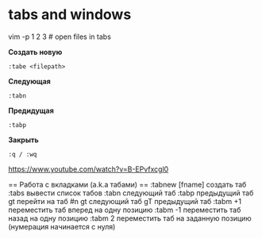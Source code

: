 tabs and windows
====

vim -p 1 2 3 # open files in tabs 

**Создать новую**	

    :tabe <filepath>
    
**Следующая**

	:tabn
	
**Предидущая**

	:tabp
	
**Закрыть**

	:q / :wq
	
	
<https://www.youtube.com/watch?v=B-EPvfxcgl0>


== Работа с вкладками (a.k.a табами) ==
:tabnew [fname]          создать таб
:tabs                    вывести список табов
:tabn                    следующий таб
:tabp                    предыдущий таб
<n>gt                    перейти на таб #n
gt                       следующий таб
gT                       предыдущий таб
:tabm +1                 переместить таб вперед на одну позицию
:tabm -1                 переместить таб назад на одну позицию
:tabm 2                  переместить таб на заданную позицию
                           (нумерация начинается с нуля)